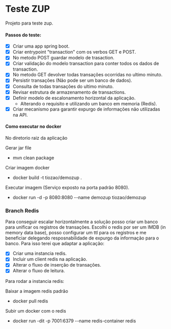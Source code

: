 # Teste ZUP
Projeto para teste zup.

#### Passos do teste:
- [x] Criar uma app spring boot.
- [x] Criar entrypoint "transaction" com os verbos GET e POST.
- [x] No metodo POST guardar modelo de trasaction.
- [x] Criar validação do modelo transaction para conter todos os dados de transaction.
- [x] No metodo GET devolver todas transações ocorridas no ultimo minuto. 
- [x] Persistir transações (Não pode ser um banco de dados). 
- [x] Consulta de todas transações do ultimo minuto.
- [x] Revisar estrutura de armazenamento de transactions.
- [x] Definir modelo de escalonamento horizontal da aplicação.
    * Alterando o requisito e utilizando um banco em memoria (Redis).
- [x] Criar mecanismo para garantir expurgo de informações não utilizadas na API.

#### Como executar no docker
No diretorio raiz da aplicação

Gerar jar file
* mvn clean package

Criar imagem docker 
* docker build -t tiozao/demozup .

Executar imagem (Serviço exposto na porta padrão 8080).
* docker run -d -p 8080:8080 --name demozup tiozao/demozup

### Branch Redis

Para conseguir escalar horizontalmente a solução posso criar um banco para unificar os registros de transações.
Escolhi o redis por ser um IMDB (in memory data base), posso configurar um ttl para os registros e me beneficiar delegando resposnabilidade de expurgo da informação para o banco.
Para isso terei que adaptar a aplicação:

-[x] Criar uma instancia redis.
-[x] Incluir um client redis na aplicação.
-[x] Alterar o fluxo de inserção de transações.
-[x] Alterar o fluxo de leitura.

Para rodar a instancia redis:

Baixar a imagem redis padrão
* docker pull redis

Subir um docker com o redis 
* docker run -dit -p 7001:6379 --name redis-container redis





